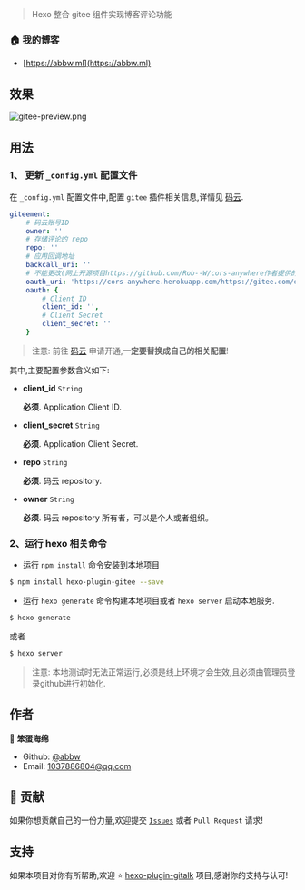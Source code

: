> Hexo 整合 gitee 组件实现博客评论功能

### 🏠 我的博客

- [https://abbw.ml](https://abbw.ml)

## 效果

![gitee-preview.png](gitee-preview.png)

## 用法

### 1、 更新 `_config.yml` 配置文件

在 `_config.yml` 配置文件中,配置 `gitee` 插件相关信息,详情见 [码云](https://gitee.com/abbw).

```yml
giteement:
    # 码云账号ID
    owner: ''
    # 存储评论的 repo
    repo: ''
    # 应用回调地址
    backcall_uri: ''
    # 不能更改(网上开源项目https://github.com/Rob--W/cors-anywhere作者提供的专门用来跨域服务器的配置)
    oauth_uri: 'https://cors-anywhere.herokuapp.com/https://gitee.com/oauth/token'
    oauth: {
        # Client ID
        client_id: '',
        # Client Secret
        client_secret: ''
    }
```

> 注意: 前往 [码云](https://gitee.com/abbw) 申请开通,**一定要替换成自己的相关配置**!

其中,主要配置参数含义如下: 

- **client_id** `String` 

  **必须**. Application Client ID.

- **client_secret** `String` 

  **必须**. Application Client Secret.

- **repo** `String` 

  **必须**. 码云 repository.

- **owner** `String` 

  **必须**. 码云 repository 所有者，可以是个人或者组织。


### 2、运行 hexo 相关命令

- 运行 `npm install` 命令安装到本地项目

```bash
$ npm install hexo-plugin-gitee --save
```

- 运行 `hexo generate` 命令构建本地项目或者 `hexo server` 启动本地服务.

```bash
$ hexo generate
```

或者

```bash
$ hexo server
```

> 注意: 本地测试时无法正常运行,必须是线上环境才会生效,且必须由管理员登录github进行初始化.

## 作者

👤 **笨蛋海绵**

- Github: [@abbw](https://github.com/abbw)
- Email: [1037886804@qq.com](mailto:1037886804@qq.com)

## 🤝 贡献

如果你想贡献自己的一份力量,欢迎提交 [`Issues`](https://github.com/abbw/hexo-plugin-giftee/issues) 或者 `Pull Request` 请求!

## 支持

如果本项目对你有所帮助,欢迎 ⭐️ [hexo-plugin-gitalk](https://github.com/abbw/hexo-plugin-gitee) 项目,感谢你的支持与认可!
